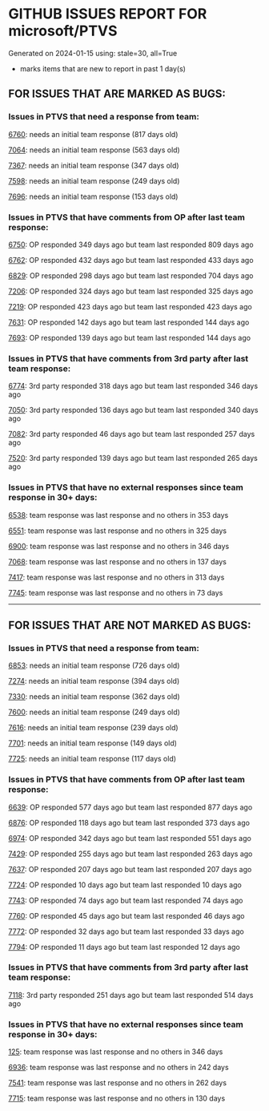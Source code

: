 
# GITHUB ISSUES REPORT FOR microsoft/PTVS


Generated on 2024-01-15 using: stale=30, all=True


* marks items that are new to report in past 1 day(s)


## FOR ISSUES THAT ARE MARKED AS BUGS:


### Issues in PTVS that need a response from team:


  [6760](https://github.com/microsoft/PTVS/issues/6760 "Evaluates all the expressions in interactive windows ignore the Completion Mode setting."): needs an initial team response (817 days old)

  [7064](https://github.com/microsoft/PTVS/issues/7064 "Some intellisense don't work well in interactive window after writing some REPL commands"): needs an initial team response (563 days old)

  [7367](https://github.com/microsoft/PTVS/issues/7367 "No output result after clicking 'Execute Project in Python Interactive'"): needs an initial team response (347 days old)

  [7598](https://github.com/microsoft/PTVS/issues/7598 "Auto commenting lines using LF or CRLF "): needs an initial team response (249 days old)

  [7696](https://github.com/microsoft/PTVS/issues/7696 "Go To All can't find the method where is defined in another project"): needs an initial team response (153 days old)

### Issues in PTVS that have comments from OP after last team response:


  [6750](https://github.com/microsoft/PTVS/issues/6750 "An error pops up when run &quot;Django Check, Django Migrate, Django Create Superuser...&quot;. "): OP responded 349 days ago but team last responded 809 days ago

  [6762](https://github.com/microsoft/PTVS/issues/6762 "Unchecked &quot;Parameter information&quot; still has signature help."): OP responded 432 days ago but team last responded 433 days ago

  [6829](https://github.com/microsoft/PTVS/issues/6829 "IntelliSense which is modified manually does not work after restart the VS."): OP responded 298 days ago but team last responded 704 days ago

  [7206](https://github.com/microsoft/PTVS/issues/7206 "The active environment doesn't change with the Cookiecutter Explorer is open"): OP responded 324 days ago but team last responded 325 days ago

  [7219](https://github.com/microsoft/PTVS/issues/7219 "No output with using ipython interactive window"): OP responded 423 days ago but team last responded 423 days ago

  [7631](https://github.com/microsoft/PTVS/issues/7631 "An unexpected error occured when first creating the conda env."): OP responded 142 days ago but team last responded 144 days ago

  [7693](https://github.com/microsoft/PTVS/issues/7693 "IntelliSense doesn't work after reopen solution"): OP responded 139 days ago but team last responded 144 days ago

### Issues in PTVS that have comments from 3rd party after last team response:


  [6774](https://github.com/microsoft/PTVS/issues/6774 "The Python installed from Microsoft Store couldn't view installed packages when first use the environment."): 3rd party responded 318 days ago but team last responded 346 days ago

  [7050](https://github.com/microsoft/PTVS/issues/7050 "An error was reported in the output window when creating the env."): 3rd party responded 136 days ago but team last responded 340 days ago

  [7082](https://github.com/microsoft/PTVS/issues/7082 "VS2022 Python Fonts and Colors Customization Regression from VS2019, Defies Microsoft Documentation"): 3rd party responded 46 days ago but team last responded 257 days ago

  [7520](https://github.com/microsoft/PTVS/issues/7520 " Visual Studio 2022 keeps breaking on exception which seems to be handled in Python internally"): 3rd party responded 139 days ago but team last responded 265 days ago

### Issues in PTVS that have no external responses since team response in 30+ days:


  [6538](https://github.com/microsoft/PTVS/issues/6538 "No static analysis suggestions in Interactive window."): team response was last response and no others in 353 days

  [6551](https://github.com/microsoft/PTVS/issues/6551 "Navigation bar is not working"): team response was last response and no others in 325 days

  [6900](https://github.com/microsoft/PTVS/issues/6900 "Python 3.10 fails to hit breakpoints when &quot;Native Code Debugging&quot; is enabled."): team response was last response and no others in 346 days

  [7068](https://github.com/microsoft/PTVS/issues/7068 "reportMissingImports : Even if the module is successfully installed, a warning will still be displayed in the Error List window"): team response was last response and no others in 137 days

  [7417](https://github.com/microsoft/PTVS/issues/7417 "No intellisense when from 'PYTHONPATH'"): team response was last response and no others in 313 days

  [7745](https://github.com/microsoft/PTVS/issues/7745 "There is no info bar appear to suggest install pytest when Test Explorer is open "): team response was last response and no others in 73 days

---

## FOR ISSUES THAT ARE NOT MARKED AS BUGS:


### Issues in PTVS that need a response from team:


  [6853](https://github.com/microsoft/PTVS/issues/6853 "Unable to install suggested module when using IPython interactive mode."): needs an initial team response (726 days old)

  [7274](https://github.com/microsoft/PTVS/issues/7274 "Changing error messages - differences in reported errors between VS and pyright cli"): needs an initial team response (394 days old)

  [7330](https://github.com/microsoft/PTVS/issues/7330 "Unable to create DLL for C++ "): needs an initial team response (362 days old)

  [7600](https://github.com/microsoft/PTVS/issues/7600 "Modal pop-up persists when a breakpoint cannot resolve conditional expression "): needs an initial team response (249 days old)

  [7616](https://github.com/microsoft/PTVS/issues/7616 "Lots of debug symbols are being loaded at every application start"): needs an initial team response (239 days old)

  [7701](https://github.com/microsoft/PTVS/issues/7701 "No IntelliSense when import a new created django app."): needs an initial team response (149 days old)

  [7725](https://github.com/microsoft/PTVS/issues/7725 "The VS crashed after choose the progress when remote debug."): needs an initial team response (117 days old)

### Issues in PTVS that have comments from OP after last team response:


  [6639](https://github.com/microsoft/PTVS/issues/6639 " IntelliSense does not work when changed SearchPath in PythonSettings.json file in open folder."): OP responded 577 days ago but team last responded 877 days ago

  [6876](https://github.com/microsoft/PTVS/issues/6876 "Extract method only works on one line and rename doesn't work at all"): OP responded 118 days ago but team last responded 373 days ago

  [6974](https://github.com/microsoft/PTVS/issues/6974 "No IntelliSense when import folder under the workspace."): OP responded 342 days ago but team last responded 551 days ago

  [7429](https://github.com/microsoft/PTVS/issues/7429 "Start without Debug and Start with Debug button not available in right click menu"): OP responded 255 days ago but team last responded 263 days ago

  [7637](https://github.com/microsoft/PTVS/issues/7637 "IntelliSense hangs indefinitely on various occasions, only process restart helps"): OP responded 207 days ago but team last responded 207 days ago

  [7724](https://github.com/microsoft/PTVS/issues/7724 "An error pops up after clicking 'Find' when attach to python remote."): OP responded 10 days ago but team last responded 10 days ago

  [7743](https://github.com/microsoft/PTVS/issues/7743 "environment load sequence broken"): OP responded 74 days ago but team last responded 74 days ago

  [7760](https://github.com/microsoft/PTVS/issues/7760 "Failed to create &quot;tiangolo/full-stack-fastapi-postgresql&quot; template in Cookiecutter. "): OP responded 45 days ago but team last responded 46 days ago

  [7772](https://github.com/microsoft/PTVS/issues/7772 "application won't download"): OP responded 32 days ago but team last responded 33 days ago

  [7794](https://github.com/microsoft/PTVS/issues/7794 "Unable to debug python code in a C++ application that embeds the python interpreter"): OP responded 11 days ago but team last responded 12 days ago

### Issues in PTVS that have comments from 3rd party after last team response:


  [7118](https://github.com/microsoft/PTVS/issues/7118 "IPython interactive mode always freezing"): 3rd party responded 251 days ago but team last responded 514 days ago

### Issues in PTVS that have no external responses since team response in 30+ days:


  [125](https://github.com/microsoft/PTVS/issues/125 "Automatically attach to subprocesses when debugging"): team response was last response and no others in 346 days

  [6936](https://github.com/microsoft/PTVS/issues/6936 "Skip tests after clicking “Analyze Code Coverage”."): team response was last response and no others in 242 days

  [7541](https://github.com/microsoft/PTVS/issues/7541 "The 'environment.yml' file can not be detected to create a conda env when reload project"): team response was last response and no others in 262 days

  [7715](https://github.com/microsoft/PTVS/issues/7715 "After switching to the &quot;Packages&quot; window a second time, the packages are not displayed."): team response was last response and no others in 130 days
